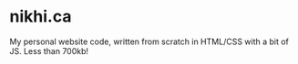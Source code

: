 # nikhi.ca
My personal website code, written from scratch in HTML/CSS with a bit of JS. Less than 700kb! 
